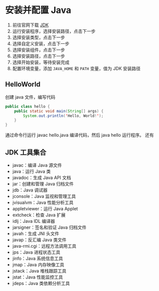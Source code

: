 # 安装并配置 Java

1. 前往官网下载 [JDK](https://www.oracle.com/cn/java/technologies/downloads/)
2. 运行安装程序，选择安装路径，点击下一步
3. 选择安装类型，点击下一步
4. 选择自定义安装，点击下一步
5. 选择安装组件，点击下一步
6. 选择安装路径，点击下一步
7. 选择开始安装，等待安装完成
8. 配置环境变量，添加 `JAVA_HOME` 和 `PATH` 变量，值为 JDK 安装路径

## HelloWorld

创建 java 文件，编写代码

```java
public class hello {
    public static void main(String[] args) {
        System.out.println('Hello, World!');
    }
}
```

通过命令行运行 javac hello.java 编译代码，然后 java hello 运行程序。 还有

## JDK 工具集合

- javac：编译 Java 源文件
- java：运行 Java 类
- javadoc：生成 Java API 文档
- jar：创建和管理 Java 归档文件
- jdb：Java 调试器
- jconsole：Java 监视和管理工具
- jvisualvm：Java 性能分析工具
- appletviewer：运行 Java Applet
- extcheck：检查 Java 扩展
- idlj：Java IDL 编译器
- jarsigner：签名和验证 Java 归档文件
- javah：生成 JNI 头文件
- javap：反汇编 Java 类文件
- java-rmi.cgi：远程方法调用工具
- jps：Java 进程状态工具
- jinfo：Java 系统信息工具
- jmap：Java 内存映像工具
- jstack：Java 堆栈跟踪工具
- jstat：Java 性能监控工具
- jdeps：Java 类依赖分析工具
